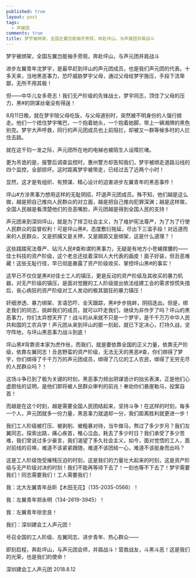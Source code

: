 ```yaml
---
published: true
layout: post
tags:
  - 声援团
comments: true
title: 梦宇被绑架，全国左翼岂能袖手旁观，奔赴坪山，与声援团并肩战斗
---
```


梦宇被绑架，全国左翼岂能袖手旁观，奔赴坪山，与声元团并肩战斗

进步左翼青年沈梦宇，是最早赶到坪山的声元团成员，也是我们声元团的代表。十多天来，当地黑恶事力，恐吓威胁梦宇父母，通过父母给梦宇施压，手段下流卑鄙，无所不用其极！

但——中华儿女多奇志！我们无产阶级的先锋战士，梦宇同志，顶住了父母的压力，黑#的阴谋丝毫没有得逞！

8月11日晚，就在梦宇陪父母吃饭，与父母道别时，突然被不明身份的人强行掳走。他们一个捂住梦宇嘴巴，一个抱着她头，一个抱着她脚，带上一辆湘牌的黑色别克。梦宇大声呼救，同行的声元团成员也上前阻拦，却被又一群等候多时的人拦住去路。

就在这千钧一发之际，声元团所在地的电梯也被陌生人设障拦堵。

更为吊诡的是，报警后调查监控时，惠州警方却告知我们，梦宇被绑走道路沿线的四个监控，全部损坏。这时距离梦宇被带走，已经过去了近两个小时！

显然，这才是有组织、有预谋、精心设计的迫害进步左翼青年的黑恶事件！

坪山#方涉黑事力想用这样的无耻阴招，吓退声元团成员。殊不知，他们越是这么做，越是把自己推向人民群众的对立面，越是把自己推向犯罪深渊；越是这样做，全国人民越是看清楚他们的丑恶嘴脸，声元团越是得到全国人民的支持！

声元团来到深圳坪山，就是为了捍卫社会主义，为了维护宪法尊严，为了为了行使人民群众的监督权利！可是坪山黑#，态度敷衍拖延，尽出下三滥手段！对远道而来的人民群众，又是抓捕又是关押，又是跟踪又是绑架，这是什么道理？！

这些践踏宪法尊严、玷污人民#查称谓的黑事力，无疑是有地方小苍蝇撑腰的——佳士科技的资产阶级，这个老总还挂着深圳人大代表的画皮！面子好装，但丑恶难藏！这些无耻行径，早已彻底暴露了资产阶级收买、掌控坪山黑#的事实！

这早已不仅仅是黑#对佳士工人的镇压，更是反动的资产阶级及其收买的暴力机器，对无产阶级的镇压，是面对觉醒的工人阶级提出依法组建工会的需求惊慌失措后，丧心病狂的资产阶级对工人发动的极其猖狂的暴力镇压！

奸细渗透、暴力绑架、言语恐吓、全天跟踪，黑#步步挑衅，阴招迭出。但是，绑走我们的同志，挑衅我们的成员，就可以吓走我们，继续为非作歹了吗？坪山的黑恶事力，你们太异想天开了！战斗的从来就不只是一个梦宇，是千千万万中华人民共和国的工农兵学！声元团从来到坪山的那一刻起，就已下定决心，打持久战，坚守阵地，与坪山黑恶事力战斗到底！

坪山黑#背靠资本家为虎作伥，而我们，就是要依靠全国的正义力量，依靠无产阶级，依靠左翼同志！丑恶野蛮的资产阶级，无法无天的黑恶#查，你们绑得了梦宇，你们绑得了千千万万的声元团成员，绑得了几亿的工人农民，绑得了无穷无尽的人民群众吗？！

这场斗争已到了极为关键的时刻，黑恶事力频出阴谋诡计的拙劣表演，正是他们心虚胆怯的证明，是他们即将被人民群众审判的前兆！奉劝你们悬崖勒马，投案自首！

而越是在这个时刻，越是需要全国人民团结起来，坚持斗争！在这样的时刻，每多一个人，声元团就多一份力量，黑恶事力就退却一分，我们距离胜利就更进一步！

我们工人阶级被打压、被剥削、被粗暴对待，当牛做马，熬过了多少岁月？我们左翼同志，探索出路，痛心疾首，椎心泣血，耗去了多少时日？我们承受了多少苦难，我们曾说过多少豪言，我们渴望了多久社会主义，如今，面对觉悟的工人，面对前线的召唤，难道不该紧紧跟随，难道不该团结一心，难道不该挺身而出吗？

这是工人阶级饱受摧残压迫的时刻，这是我们的力量壮大起来的时刻，这是资产阶级与无产阶级对决的时刻！我们不能再等待下去了！一刻也等不下去了！梦宇需要我们！同志需要我们！工人需要我们！

我：北大左翼青年岳昕【木田无花】（135-2035-0566）！

我：左翼青年郑永明（134-2619-3945）！

我：左翼青年徐忠良！

我们：深圳建会工人声元团！

号召全国的工人阶级、左翼同志、进步青年、热心群众——

即刻启程，奔赴坪山，与声元团会师，并肩战斗！营救战友，斗黑斗恶！这是我们的光荣，也是我们的使命！

深圳建会工人声元团
2018.8.12 
